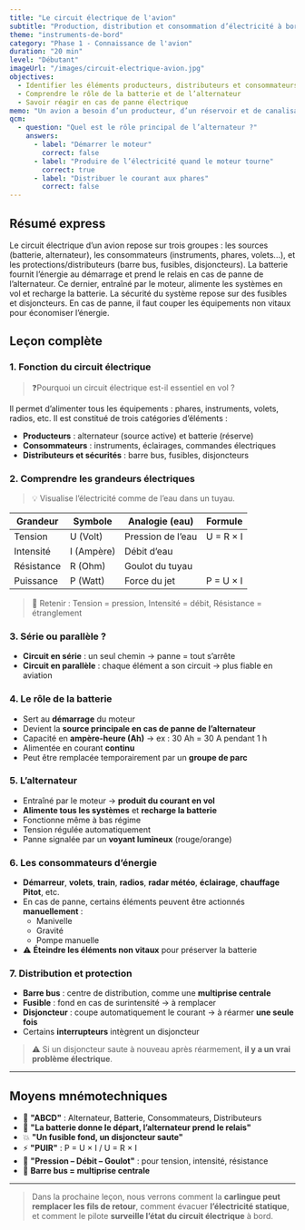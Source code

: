 ```yaml
---
title: "Le circuit électrique de l'avion"
subtitle: "Production, distribution et consommation d’électricité à bord"
theme: "instruments-de-bord"
category: "Phase 1 - Connaissance de l'avion"
duration: "20 min"
level: "Débutant"
imageUrl: "/images/circuit-electrique-avion.jpg"
objectives:
  - Identifier les éléments producteurs, distributeurs et consommateurs d’électricité
  - Comprendre le rôle de la batterie et de l’alternateur
  - Savoir réagir en cas de panne électrique
memo: "Un avion a besoin d’un producteur, d’un réservoir et de canalisations : alternateur, batterie, et circuits protégés."
qcm:
  - question: "Quel est le rôle principal de l’alternateur ?"
    answers:
      - label: "Démarrer le moteur"
        correct: false
      - label: "Produire de l’électricité quand le moteur tourne"
        correct: true
      - label: "Distribuer le courant aux phares"
        correct: false
---
```


## Résumé express

Le circuit électrique d’un avion repose sur trois groupes : les sources (batterie, alternateur), les consommateurs (instruments, phares, volets...), et les protections/distributeurs (barre bus, fusibles, disjoncteurs). La batterie fournit l’énergie au démarrage et prend le relais en cas de panne de l’alternateur. Ce dernier, entraîné par le moteur, alimente les systèmes en vol et recharge la batterie. La sécurité du système repose sur des fusibles et disjoncteurs. En cas de panne, il faut couper les équipements non vitaux pour économiser l’énergie.

## Leçon complète

### 1. Fonction du circuit électrique

> ❓Pourquoi un circuit électrique est-il essentiel en vol ?

Il permet d’alimenter tous les équipements : phares, instruments, volets, radios, etc. Il est constitué de trois catégories d’éléments :

- **Producteurs** : alternateur (source active) et batterie (réserve)
- **Consommateurs** : instruments, éclairages, commandes électriques
- **Distributeurs et sécurités** : barre bus, fusibles, disjoncteurs

### 2. Comprendre les grandeurs électriques

> 💡 Visualise l’électricité comme de l’eau dans un tuyau.

| Grandeur   | Symbole    | Analogie (eau)    | Formule   |
| ---------- | ---------- | ----------------- | --------- |
| Tension    | U (Volt)   | Pression de l’eau | U = R × I |
| Intensité  | I (Ampère) | Débit d’eau       |           |
| Résistance | R (Ohm)    | Goulot du tuyau   |           |
| Puissance  | P (Watt)   | Force du jet      | P = U × I |

> 🧠 Retenir : Tension = pression, Intensité = débit, Résistance = étranglement

### 3. Série ou parallèle ?

- **Circuit en série** : un seul chemin → panne = tout s’arrête
- **Circuit en parallèle** : chaque élément a son circuit → plus fiable en aviation

### 4. Le rôle de la batterie

- Sert au **démarrage** du moteur
- Devient la **source principale en cas de panne de l’alternateur**
- Capacité en **ampère-heure (Ah)** → ex : 30 Ah = 30 A pendant 1 h
- Alimentée en courant **continu**
- Peut être remplacée temporairement par un **groupe de parc**

### 5. L’alternateur

- Entraîné par le moteur → **produit du courant en vol**
- **Alimente tous les systèmes** et **recharge la batterie**
- Fonctionne même à bas régime
- Tension régulée automatiquement
- Panne signalée par un **voyant lumineux** (rouge/orange)

### 6. Les consommateurs d’énergie

- **Démarreur**, **volets**, **train**, **radios**, **radar météo**, **éclairage**, **chauffage Pitot**, etc.
- En cas de panne, certains éléments peuvent être actionnés **manuellement** :
  - Manivelle
  - Gravité
  - Pompe manuelle
- ⚠️ **Éteindre les éléments non vitaux** pour préserver la batterie

### 7. Distribution et protection

- **Barre bus** : centre de distribution, comme une **multiprise centrale**
- **Fusible** : fond en cas de surintensité → à remplacer
- **Disjoncteur** : coupe automatiquement le courant → à réarmer **une seule fois**
- Certains **interrupteurs** intègrent un disjoncteur

> ⚠️ Si un disjoncteur saute à nouveau après réarmement, **il y a un vrai problème électrique**.

---

## Moyens mnémotechniques

- 🔋 **"ABCD"** : Alternateur, Batterie, Consommateurs, Distributeurs
- 🔁 **"La batterie donne le départ, l’alternateur prend le relais"**
- 💥 **"Un fusible fond, un disjoncteur saute"**
- ⚡ **"PUIR"** : P = U × I / U = R × I
- 🧃 **"Pression – Débit – Goulot"** : pour tension, intensité, résistance
- 🔌 **Barre bus = multiprise centrale**

---

> Dans la prochaine leçon, nous verrons comment la **carlingue peut remplacer les fils de retour**, comment évacuer **l’électricité statique**, et comment le pilote **surveille l’état du circuit électrique** à bord.
